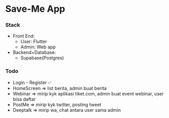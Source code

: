# Save-Me App

### Stack
- Front End:
	- User: Flutter
	- Admin: Web app
- Backend+Database:
	- Supabase(Postgres)

### Todo
- Login - Register ✅
- HomeScreen => list berita, admin buat berita 
- Webinar => mirip kyk aplikasi tiket.com, admin buat event webinar, user bisa daftar
- PostMe => mirip kyk twitter, posting tweet
- Deeptalk => mirip wa, chat antara user sama admin
